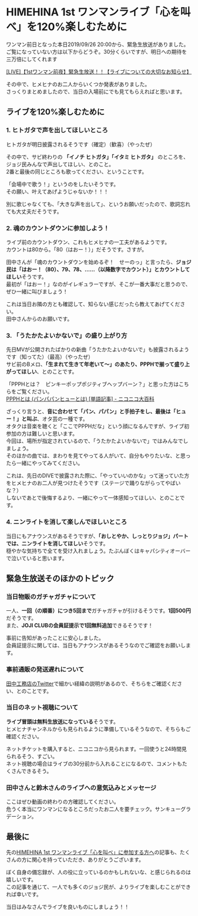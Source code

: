 # HIMEHINA 1st ワンマンライブ「心を叫べ」を120%楽しむために

ワンマン前日となった本日2019/09/26 20:00から、緊急生放送がありました。  
ご覧になっていない方は以下からどうぞ。30分くらいですが、明日への期待を三万倍にしてくれます

[[LIVE]【1stワンマン前夜】緊急生放送！！【ライブについての大切なお知らせ】](https://www.youtube.com/watch?v=oGgBEAILtRo&feature=youtu.be)

その中で、ヒメヒナのお二人からいくつか発表がありました。  
さっくりまとめましたので、当日の入場前にでも見てもらえればと思います。

## ライブを120%楽しむために

### 1. ヒトガタで声を出してほしいところ

ヒトガタが明日披露されるそうです（確定）（歓喜）（やったぜ） 

その中で、サビ終わりの **「イノチ ヒトガタ」「イタミ ヒトガタ」** のところを、ジョジ民みんなで声出してほしい、とのこと。  
2番と最後の同じところも歌ってください、ということです。  

「会場中で歌う！」というのをしたいそうです。  
その願い、叶えてあげようじゃないか！！！

別に歌じゃなくても、「大きな声を出して」、というお願いだったので、歌詞忘れても大丈夫だそうです。  

### 2. 魂のカウントダウンに参加しよう！

ライブ前のカウントダウン、これもヒメヒナの一工夫があるようです。  
カウントは80から。「80（はおー！）」だそうです。さすが。

田中さんが「魂のカウントダウンを始めるぞ！　せーのっ」と言ったら、**ジョジ民は「はおー！（80）、79、78、……（以降数字でカウント）」とカウントしてほしい**そうです。  
最初が「はおー！」なのがイレギュラーですが、そこが一番大事だと思うので、ぜひ一緒に叫びましょう！

これは当日お隣の方とも確認して、知らない感じだったら教えてあげてください。  
田中さんからのお願いです。

### 3. 「うたかたよいかないで」の盛り上がり方

先日MVが公開されたばかりの新曲「うたかたよいかないで」も披露されるようです（知ってた）（最高）（やったぜ）  
サビ前のBメロ、**「生まれて生きて年老いて～」のあたり、PPPHで揃って盛り上がってほしい**、とのことです。  

「PPPHとは？　ピンキーポップポジティブヘップバーン？」と思った方はこちらをご覧ください。  
[PPPHとは (パンパパンヒューとは) [単語記事] - ニコニコ大百科](https://dic.nicovideo.jp/a/ppph)  

ざっくり言うと、**音に合わせて「パン、パパン」と手拍子をし、最後は「ヒュー！」と叫ぶ**、オタ芸の一種です。  
オタクは音楽を聴くと「ここでPPPHだな」という顔になるんですが、ライブ初参加の方は難しいと思います。  
今回は、場所が指定されているので、「うたかたよいかないで」ではみんなでしましょう。  
そのほかの曲では、まわりを見てやってる人がいて、自分もやりたいな、と思ったら一緒にやってみてください。

これは、先日のDIVEで披露された際に、「やっていいのかな」って迷っていた方をヒメヒナのお二人が見つけたそうです（ステージで踊りながらってやばいな？）  
しないであとで後悔するより、一緒にやって一体感知ってほしい、とのことです。

### 4. ニンライトを消して楽しんでほしいところ

当日にもアナウンスがあるそうですが、**「おしとやか、しっとりジョジ」パートでは、ニンライトを消してほしい**そうです。  
穏やかな気持ちで全てを受け入れましょう。たぶんぼくはキャパシティオーバーで泣いていると思います。

## 緊急生放送そのほかのトピック

### 当日物販のガチャガチャについて

一人、**一回（の順番）につき5回まで**ガチャガチャが引けるそうです。**1回500円**だそうです。  
また、**JOJI CLUBの会員証提示で1回無料追加**できるそうです！

事前に告知があったことに安心しました。  
会員証提示に関しては、当日もアナウンスがあるそうなのでご確認をお願いします。

### 事前通販の発送遅れについて

[田中工務店のTwitter](https://twitter.com/tanakakoumuten)で細かい経緯の説明があるので、そちらをご確認ください、とのことです。

### 当日のネット視聴について

**ライブ冒頭は無料生放送になっている**そうです。  
ヒメヒナチャンネルからも見られるように準備しているそうなので、そちらもご確認ください。  

ネットチケットを購入すると、ニコニコから見られます。一回使うと24時間見られるそう、すごい。  
ネット視聴の場合はライブの30分前から入れることになるので、コメントもたくさんできるそう。

### 田中さんと鈴木さんのライブへの意気込みとメッセージ

ここはぜひ動画の終わりの方確認してください。  
危うく本当にワンマンになるところだったお二人を要チェック。サンキューグラデーション。

## 最後に

先の[HIMEHINA 1st ワンマンライブ「心を叫べ」に参加する方へ](https://touki-1513.github.io/jojiyomi/advice.html)の記事も、たくさんの方に関心を持っていただき、ありがとうございます。

ぼく自身の備忘録が、人の役に立っているのかもしれないな、と感じられるのは嬉しいです。  
この記事を通じて、一人でも多くのジョジ民が、よりライブを楽しむことができれば幸いです。

当日はみなさんでライブを良いものにしましょう！！
